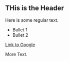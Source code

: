 ## THis is the Header

Here is some regular text.

* Bullet 1
* Bullet 2

[Link to Google](Http://www.google.com)

More Text.